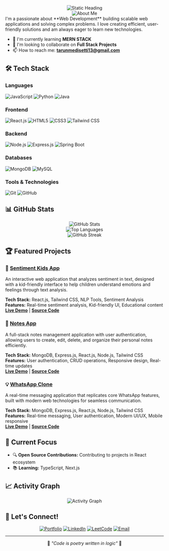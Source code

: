 <div align="center">
  <img src="https://readme-typing-svg.herokuapp.com?font=Fira+Code&size=32&duration=1&pause=999999&color=2E86AB&center=true&vCenter=true&width=600&lines=Hey+%2C+Coders+I'm+Tarun+Medisetti+%F0%9F%91%8B" alt="Static Heading" />
</div>

<div align="center">
  <img src="https://readme-typing-svg.herokuapp.com?font=Arial&size=24&duration=1&pause=999999&color=FF6B6B&center=true&vCenter=true&width=435&lines=🚀+About+Me" alt="About Me" />
</div>
I'm a passionate about **Web Development** building scalable web applications and solving complex problems. I love creating efficient, user-friendly solutions and am always eager to learn new technologies.

- 🌱 I'm currently learning **MERN STACK**
- 👯 I'm looking to collaborate on **Full Stack Projects**
- 📫 How to reach me: **tarunmedisetti13@gmail.com**

## 🛠️ Tech Stack

### Languages
![JavaScript](https://img.shields.io/badge/-JavaScript-F7DF1E?style=flat-square&logo=javascript&logoColor=black)
![Python](https://img.shields.io/badge/-Python-3776AB?style=flat-square&logo=python&logoColor=white)
![Java](https://img.shields.io/badge/-Java-007396?style=flat-square&logo=openjdk&logoColor=white)
### Frontend
![React.js](https://img.shields.io/badge/-React-61DAFB?style=flat-square&logo=react&logoColor=black)
![HTML5](https://img.shields.io/badge/-HTML5-E34F26?style=flat-square&logo=html5&logoColor=white)
![CSS3](https://img.shields.io/badge/-CSS3-1572B6?style=flat-square&logo=css&logoColor=white)
![Tailwind CSS](https://img.shields.io/badge/-Tailwind%20CSS-38B2AC?style=flat-square&logo=tailwindcss&logoColor=white)
### Backend
![Node.js](https://img.shields.io/badge/-Node.js-339933?style=flat-square&logo=node.js&logoColor=white)
![Express.js](https://img.shields.io/badge/-Express.js-000000?style=flat-square&logo=express&logoColor=white)
![Spring Boot](https://img.shields.io/badge/-Spring%20Boot-6DB33F?style=flat-square&logo=spring-boot&logoColor=white)

### Databases
![MongoDB](https://img.shields.io/badge/-MongoDB-47A248?style=flat-square&logo=mongodb&logoColor=white)
![MySQL](https://img.shields.io/badge/-MySQL-4479A1?style=flat-square&logo=mysql&logoColor=white)

### Tools & Technologies
![Git](https://img.shields.io/badge/-Git-F05032?style=flat-square&logo=git&logoColor=white)
![GitHub](https://img.shields.io/badge/-GitHub-181717?style=flat-square&logo=github&logoColor=white)

## 📊 GitHub Stats

<div align="center">
  <img src="https://github-readme-stats.vercel.app/api?username=tarunmedisetti13&show_icons=true&theme=radical&count_private=true" alt="GitHub Stats" />
</div>

<div align="center">
  <img src="https://github-readme-stats.vercel.app/api/top-langs/?username=tarunmedisetti13&layout=compact&theme=radical" alt="Top Languages" />
</div>

<div align="center">
  <img src="https://github-readme-streak-stats.herokuapp.com/?user=tarunmedisetti13&theme=radical" alt="GitHub Streak" />
</div>

## 🏆 Featured Projects

### 🌟 [Sentiment Kids App](https://github.com/tarunmedisetti13/sentiment-kids-app)
An interactive web application that analyzes sentiment in text, designed with a kid-friendly interface to help children understand emotions and feelings through text analysis.

**Tech Stack:** React.js, Tailwind CSS, NLP Tools, Sentiment Analysis  
**Features:** Real-time sentiment analysis, Kid-friendly UI, Educational content  
**[Live Demo](https://sentiment-kids-app.netlify.app/)** | **[Source Code](https://github.com/tarunmedisetti13/sentiment-kids-app)**

### 🚀 [Notes App](https://github.com/tarunmedisetti13/notes-app-mern)
A full-stack notes management application with user authentication, allowing users to create, edit, delete, and organize their personal notes efficiently.

**Tech Stack:** MongoDB, Express.js, React.js, Node.js, Tailwind CSS  
**Features:** User authentication, CRUD operations, Responsive design, Real-time updates  
**[Live Demo](https://notes-highway-delite.netlify.app/)** | **[Source Code](https://github.com/tarunmedisetti13/notes-app-mern)**

### 💡 [WhatsApp Clone](https://github.com/tarunmedisetti13/whatsapp-clone)
A real-time messaging application that replicates core WhatsApp features, built with modern web technologies for seamless communication.

**Tech Stack:** MongoDB, Express.js, React.js, Node.js, Tailwind CSS  
**Features:** Real-time messaging, User authentication, Modern UI/UX, Mobile responsive  
**[Live Demo](https://rapidquest-tarun.netlify.app/)** | **[Source Code](https://github.com/tarunmedisetti13/whatsapp-clone)**

## 🎯 Current Focus
- 🔍 **Open Source Contributions:** Contributing to projects in React ecosystem
- 📚 **Learning:** TypeScript, Next.js

## 📈 Activity Graph
<div align="center">
  <img src="https://github-readme-activity-graph.vercel.app/graph?username=tarunmedisetti13&bg_color=0d1117&color=ffffff&line=00ff88&point=ffffff&area=true&hide_border=true" alt="Activity Graph" />
</div>


## 🤝 Let's Connect!

<div align="center">

[![Portfolio](https://img.shields.io/badge/-Portfolio-000000?style=for-the-badge&logo=react&logoColor=white)](https://tarunmedisetti-portfolio.netlify.app/)
[![LinkedIn](https://img.shields.io/badge/-LinkedIn-0077B5?style=for-the-badge&logo=linkedin&logoColor=white)](https://www.linkedin.com/in/tarun-medisetti/)
[![LeetCode](https://img.shields.io/badge/-LeetCode-FFA116?style=for-the-badge&logo=leetcode&logoColor=black)](https://leetcode.com/u/tarun_medisetti)
[![Email](https://img.shields.io/badge/-Email-D14836?style=for-the-badge&logo=gmail&logoColor=white)](mailto:tarunmedisetti13@gmail.com)

</div>

---

<div align="center">
  💫 <em>"Code is poetry written in logic"</em> 💫
</div>
